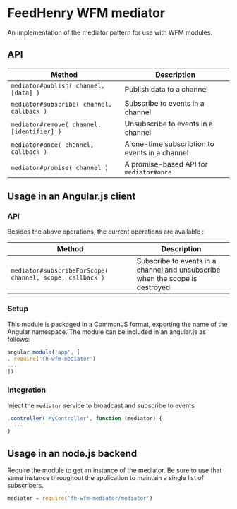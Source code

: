 # FeedHenry WFM mediator

An implementation of the mediator pattern for use with WFM modules.

## API
| Method | Description |
| --- | --- |
| `mediator#publish( channel, [data] )` | Publish data to a channel |
| `mediator#subscribe( channel, callback )` | Subscribe to events in a channel |
| `mediator#remove( channel, [identifier] )` | Unsubscribe to events in a channel |
| `mediator#once( channel, callback )` | A one-time subscribtion to events in a channel |
| `mediator#promise( channel )` | A promise-based API for `mediator#once` |

## Usage in an Angular.js client

### API

Besides the above operations, the current operations are available :

| Method | Description |
| --- | --- |
| `mediator#subscribeForScope( channel, scope, callback )` | Subscribe to events in a channel and unsubscribe when the scope is destroyed|
 
### Setup
This module is packaged in a CommonJS format, exporting the name of the Angular namespace.  The module can be included in an angular.js as follows:

```javascript
angular.module('app', [
, require('fh-wfm-mediator')
...
])
```

### Integration
Inject the `mediator` service to broadcast and subscribe to events

```javascript
.controller('MyController', function (mediator) {
  ...
}
```

## Usage in an node.js backend
Require the module to get an instance of the mediator.  Be sure to use that same instance throughout the application to maintain a single list of subscribers.

```javascript
mediator = require('fh-wfm-mediator/mediator')
```
